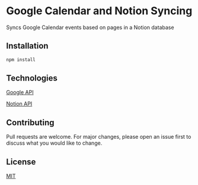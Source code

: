 # Google Calendar and Notion Syncing

Syncs Google Calendar events based on pages in a Notion database

## Installation

```bash
npm install
```

## Technologies
[Google API](https://developers.google.com/calendar/v3/reference/events/get)

[Notion API](https://developers.notion.com/reference/patch-page)

## Contributing
Pull requests are welcome. For major changes, please open an issue first to discuss what you would like to change.

## License
[MIT](https://choosealicense.com/licenses/mit/)